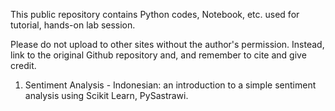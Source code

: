 This public repository contains Python codes, Notebook, etc. used for tutorial, hands-on lab session.

Please do not upload to other sites without the author's permission. 
Instead, link to the original Github repository and, and remember to cite and give credit.

1. Sentiment Analysis - Indonesian:
   an introduction to a simple sentiment analysis using Scikit Learn, PySastrawi.
